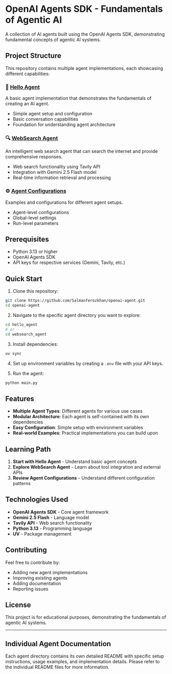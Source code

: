 # OpenAI Agents SDK - Fundamentals of Agentic AI

A collection of AI agents built using the OpenAI Agents SDK, demonstrating fundamental concepts of agentic AI systems.

## Project Structure

This repository contains multiple agent implementations, each showcasing different capabilities:

### 🤖 [Hello Agent](./hello_agent/)
A basic agent implementation that demonstrates the fundamentals of creating an AI agent.
- Simple agent setup and configuration
- Basic conversation capabilities
- Foundation for understanding agent architecture

### 🔍 [WebSearch Agent](./websearch_agent/)
An intelligent web search agent that can search the internet and provide comprehensive responses.
- Web search functionality using Tavily API
- Integration with Gemini 2.5 Flash model
- Real-time information retrieval and processing

### ⚙️ [Agent Configurations](./agent_configurations/)
Examples and configurations for different agent setups.
- Agent-level configurations
- Global-level settings
- Run-level parameters

## Prerequisites

- Python 3.13 or higher
- OpenAI Agents SDK
- API keys for respective services (Gemini, Tavily, etc.)

## Quick Start

1. Clone this repository:
```bash
git clone https://github.com/Salmanferozkhan/openai-agent.git
cd openai-agent
```

2. Navigate to the specific agent directory you want to explore:
```bash
cd hello_agent
# or
cd websearch_agent
```

3. Install dependencies:
```bash
uv sync
```

4. Set up environment variables by creating a `.env` file with your API keys.

5. Run the agent:
```bash
python main.py
```

## Features

- **Multiple Agent Types**: Different agents for various use cases
- **Modular Architecture**: Each agent is self-contained with its own dependencies
- **Easy Configuration**: Simple setup with environment variables
- **Real-world Examples**: Practical implementations you can build upon

## Learning Path

1. **Start with Hello Agent** - Understand basic agent concepts
2. **Explore WebSearch Agent** - Learn about tool integration and external APIs
3. **Review Agent Configurations** - Understand different configuration patterns

## Technologies Used

- **OpenAI Agents SDK** - Core agent framework
- **Gemini 2.5 Flash** - Language model
- **Tavily API** - Web search functionality
- **Python 3.13** - Programming language
- **UV** - Package management

## Contributing

Feel free to contribute by:
- Adding new agent implementations
- Improving existing agents
- Adding documentation
- Reporting issues

## License

This project is for educational purposes, demonstrating the fundamentals of agentic AI systems.

---

## Individual Agent Documentation

Each agent directory contains its own detailed README with specific setup instructions, usage examples, and implementation details. Please refer to the individual README files for more information.
